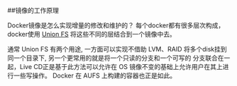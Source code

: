 ##镜像的工作原理

Docker镜像是怎么实现增量的修改和维护的？
每个docker都有很多层次构成，docker使用 [Union FS](http://en.wikipedia.org/wiki/UnionFS) 将这些不同的层结合到一个镜像中去。

通常 Union FS 有两个用途, 一方面可以实现不借助 LVM、RAID 将多个disk挂到同一个目录下, 另一个更常用的就是将一个只读的分支和一个可写的 分支联合在一起，Live CD正是基于此方法可以允许在 OS 镜像不变的基础上允许用户在其上进行一些写操作。
Docker 在 AUFS 上构建的容器也正是如此。
